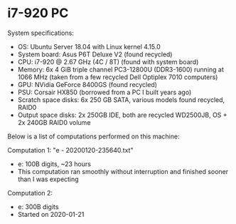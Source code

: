 # i7-920 PC

System specifications:
- OS: Ubuntu Server 18.04 with Linux kernel 4.15.0
- System board: Asus P6T Deluxe V2 (found recycled)
- CPU: i7-920 @ 2.67 GHz (4C / 8T) (found with system board)
- Memory: 6x 4 GiB triple channel PC3-12800U (DDR3-1600) running at 1066 MHz (taken
from a few recycled Dell Optiplex 7010 computers)
- GPU: NVidia GeForce 8400GS (found recycled)
- PSU: Corsair HX850 (borrowed from a PC I built years ago)
- Scratch space disks: 6x 250 GB SATA, various models found recycled, RAID0
- Output space disks: 2x 250GB IDE, both are recycled WD2500JB, OS + 2x 240GB
RAID0 volume

Below is a list of computations performed on this machine:

Computation 1: "e - 20200120-235640.txt"
- e: 100B digits, ~23 hours
- This computation ran smoothly without interruption and finished sooner than I
was expecting

Computation 2:
- e: 300B digits
- Started on 2020-01-21
